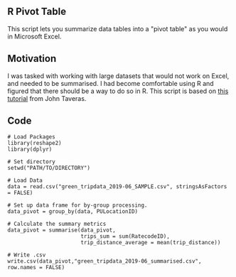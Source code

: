 ## R Pivot Table
This script lets you summarize data tables into a "pivot table" as you would in Microsoft Excel.

## Motivation
I was tasked with working with large datasets that would not work on Excel, and needed to be summarised. I had become comfortable using R and figured that there should be a way to do so in R. This script is based on [this tutorial](https://www.rforexcelusers.com/make-pivottable-in-r/) from John Taveras.

## Code
```
# Load Packages
library(reshape2)
library(dplyr)

# Set directory
setwd("PATH/TO/DIRECTORY")

# Load Data
data = read.csv("green_tripdata_2019-06_SAMPLE.csv", stringsAsFactors = FALSE)

# Set up data frame for by-group processing.  
data_pivot = group_by(data, PULocationID)

# Calculate the summary metrics
data_pivot = summarise(data_pivot,
                       trips_sum = sum(RatecodeID),
                       trip_distance_average = mean(trip_distance))

# Write .csv
write.csv(data_pivot,"green_tripdata_2019-06_summarised.csv", row.names = FALSE)
```